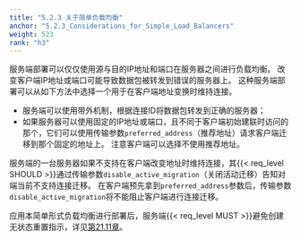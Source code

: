 ```yaml
---
title: "5.2.3 关于简单负载均衡"
anchor: "5.2.3_Considerations_for_Simple_Load_Balancers"
weight: 523
rank: "h3"
---
```


服务端部署可以仅仅使用源与目的IP地址和端口在服务器之间进行负载均衡。
改变客户端IP地址或端口可能导致数据包被转发到错误的服务器上。
这种服务端部署可以从如下方法中选择一个用于在客户端地址变换时维持连接。

- 服务端可以使用带外机制，根据连接ID将数据包转发到正确的服务器；
- 如果服务器可以使用固定的IP地址或端口，且不同于客户端初始建联时访问的那个，它们可以使用传输参数`preferred_address`（推荐地址）请求客户端迁移到那个固定的地址上。
注意客户端可以选择不使用推荐地址。

服务端的一台服务器如果不支持在客户端改变地址时维持连接，其{{< req_level SHOULD >}}通过传输参数`disable_active_migration`（关闭活动迁移）告知对端当前不支持连接迁移。
在客户端预先拿到`preferred_address`参数后，传输参数`disable_active_migration`将不能阻止客户端进行连接迁移。

应用本简单形式负载均衡进行部署后，服务端{{< req_level MUST >}}避免创建无状态重置指示，详见[第21.11章]()。